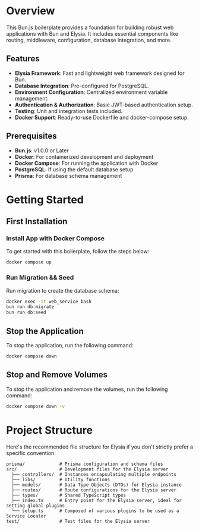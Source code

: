 # Overview

This Bun.js boilerplate provides a foundation for building robust web applications with Bun and Elysia. It includes essential components like routing, middleware, configuration, database integration, and more.

## Features

- **Elysia Framework**: Fast and lightweight web framework designed for Bun.
- **Database Integration**: Pre-configured for PostgreSQL.
- **Environment Configuration**: Centralized environment variable management.
- **Authentication & Authorization**: Basic JWT-based authentication setup.
- **Testing**: Unit and integration tests included.
- **Docker Support**: Ready-to-use Dockerfile and docker-compose setup.

## Prerequisites

- **Bun.js**: v1.0.0 or Later
- **Docker**: For containerized development and deployment
- **Docker Compose**: For running the application with Docker
- **PostgreSQL**: If using the default database setup
- **Prisma**: For database schema management

# Getting Started

## First Installation

### Install App with Docker Compose
To get started with this boilerplate, follow the steps below:
```bash
docker compose up
```

### Run Migration && Seed
Run migration to create the database schema:
```bash
docker exec -it web_service bash
bun run db:migrate
bun run db:seed
```

## Stop the Application
To stop the application, run the following command:
```bash
docker compose down
```

## Stop and Remove Volumes
To stop the application and remove the volumes, run the following command:
```bash
docker compose down -v
```

# Project Structure
Here's the recommended file structure for Elysia if you don't strictly prefer a specific convention:
```
prisma/             # Prisma configuration and schema files
src/                # Development files for the Elysia server
  ├── controllers/  # Instances encapsulating multiple endpoints
  ├── libs/         # Utility functions
  ├── models/       # Data Type Objects (DTOs) for Elysia instance
  ├── routes/       # Route configurations for the Elysia server
  ├── types/        # Shared TypeScript types
  ├── index.ts      # Entry point for the Elysia server, ideal for setting global plugins
  └── setup.ts      # Composed of various plugins to be used as a Service Locator
test/               # Test files for the Elysia server
```
